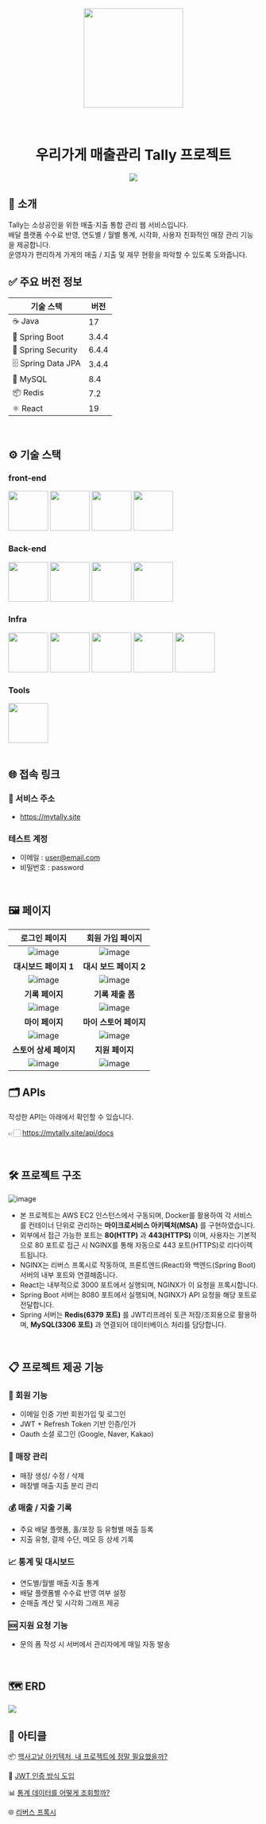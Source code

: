 <div align="center">
<br /><br />
<!-- logo -->
<img src="images/logo.png" width="200"/>
<br /><br /><br />

# 우리가게 매출관리 Tally 프로젝트


<!-- [<img src="https://img.shields.io/badge/프로젝트 기간-2025.04.02~2022.06.08-blue?style=flat&logo=&logoColor=white" />]() -->
<img src="images/프로젝트 기간.svg">

</div> 

## 📝 소개
Tally는 소상공인을 위한 매출·지출 통합 관리 웹 서비스입니다.<br>
배달 플랫폼 수수료 반영, 연도별 / 월별 통계, 시각화, 사용자 친화적인 매장 관리 기능을 제공합니다.<br>
운영자가 편리하게 가게의 매출 / 지출 및 재무 현황을 파악할 수 있도록 도와줍니다.

## ✅ 주요 버전 정보


| 기술 스택           | 버전     |
|--------------------|----------|
| ☕ Java               | 17       |
| 🌱 Spring Boot        | 3.4.4    |
| 🔐 Spring Security    | 6.4.4    |
| 🗄️ Spring Data JPA    | 3.4.4    |
| 🐬 MySQL              | 8.4      |
| 📦 Redis              | 7.2      |
| ⚛ React              | 19       |





<br />

## ⚙ 기술 스택

### front-end
<div>
<img src="images/skills/NodeJS.png" width="80">
<img src="images/skills/TypeScript.png" width="80">
<img src="images/skills/React.png" width="80">
<img src="images/skills/Axios.png" width="80">
</div>

### Back-end
<div>
<img src="images/skills/Java.png" width="80">
<img src="images/skills/SpringBoot.png" width="80">
<img src="images/skills/SpringSecurity.png" width="80">
<img src="images/skills/SpringDataJPA.png" width="80">
</div>

### Infra
<div>
<img src="images/skills/AWSEC2.png" width="80">
<img src="images/skills/Docker.png" width="80">
<img src="images/skills/Nginx.png" width="80">
<img src="images/skills/Mysql.png" width="80">
<img src="images/skills/Redis.png" width="80">
</div>

### Tools
<div>
<img src="images/skills/Github.png" width="80">

</div>
<br />

## 🌐 접속 링크
### 🔗 서비스 주소
- https://mytally.site
### 테스트 계정
- 이메일 : user@email.com<br>
 - 비밀번호 : password

<br />

## 🖼️  페이지
|로그인 페이지|회원 가입 페이지|
|:---:|:---:|
|![image](/images/screenshot/로그인%20페이지.png)|![image](/images/screenshot/회원%20가입%20페이지.png)|
|<b>대시보드 페이지 1</b>|<b>대시 보드 페이지 2</b>|
|![image](/images/screenshot/대시보드%201.png)|![image](/images/screenshot/대시보드%203.png)|
|<b>기록 페이지</b>|<b>기록 제출 폼</b>|
|![image](/images/screenshot/매출%20기록%20페이지.png)|![image](images/screenshot/매출%20기록%20:%20수정%20폼.png)|
|<b>마이 페이지</b>|<b>마이 스토어 페이지</b>|
|![image](/images/screenshot/마이페이지.png)|![image](images/screenshot/마이%20스토어%20페이지.png)|
|<b>스토어 상세 페이지</b>|<b>지원 페이지</b>|
|![image](/images/screenshot/스토어%20상세%20페이지.png)|![image](images/screenshot/지원%20페이지.png)|

## 🗂️ APIs
작성한 API는 아래에서 확인할 수 있습니다.

👉🏻 https://mytally.site/api/docs

<br />

## 🛠️ 프로젝트 구조
![image](/images/프로젝트%20아키텍처.png)

- 본 프로젝트는 AWS EC2 인스턴스에서 구동되며, Docker를 활용하여 각 서비스를 컨테이너 단위로 관리하는 **마이크로서비스 아키텍처(MSA)** 를 구현하였습니다.
- 	외부에서 접근 가능한 포트는 **80(HTTP)** 과 **443(HTTPS)** 이며, 사용자는 기본적으로 80 포트로 접근 시 NGINX를 통해 자동으로 443 포트(HTTPS)로 리다이렉트됩니다.
- 	NGINX는 리버스 프록시로 작동하여, 프론트엔드(React)와 백엔드(Spring Boot) 서버의 내부 포트와 연결해줍니다.
- 	React는 내부적으로 3000 포트에서 실행되며, NGINX가 이 요청을 프록시합니다.
- 	Spring Boot 서버는 8080 포트에서 실행되며, NGINX가 API 요청을 해당 포트로 전달합니다.
- 	Spring 서버는 **Redis(6379 포트)** 를 JWT리프레쉬 토큰 저장/조회용으로 활용하며, **MySQL(3306 포트)** 과 연결되어 데이터베이스 처리를 담당합니다.
  
<br />

## 📋 프로젝트 제공 기능
### 👤 회원 기능
- 이메일 인증 기반 회원가입 및 로그인
- JWT + Refresh Token 기반 인증/인가
- Oauth 소셜 로그인 (Google, Naver, Kakao)
  

### 🏪 매장 관리
- 매장 생성/ 수정 / 삭제
- 매장별 매출·지출 분리 관리
  

### 💰 매출 / 지출 기록
- 주요 배달 플랫폼, 홀/포장 등 유형별 매출 등록
- 지출 유형, 결제 수단, 메모 등 상세 기록
  

### 📈 통계 및 대시보드
- 연도별/월별 매출·지출 통계
- 배달 플랫폼별 수수료 반영 여부 설정
- 순매출 계산 및 시각화 그래프 제공
  
### 🆘 지원 요청 기능
- 문의 폼 작성 시 서버에서 관리자에게 매일 자동 발송

<br />

## 🗺️  ERD
<img src="images/ERD.png">


## 🧠 아티클
📦 [헥사고날 아키텍처, 내 프로젝트에 정말 필요했을까?](https://velog.io/@defender737/%ED%97%A5%EC%82%AC%EA%B3%A0%EB%82%A0-%EC%95%84%ED%82%A4%ED%85%8D%EC%B2%98-%EB%82%B4-%ED%94%84%EB%A1%9C%EC%A0%9D%ED%8A%B8%EC%97%90-%EC%A0%95%EB%A7%90-%ED%95%84%EC%9A%94%ED%96%88%EC%9D%84%EA%B9%8C)

🔐 [JWT 인증 방식 도입](https://velog.io/@defender737/JWT-%EC%9D%B8%EC%A6%9D-%EB%B0%A9%EC%8B%9D-%EB%8F%84%EC%9E%85)

📊 [통계 데이터를 어떻게 조회할까?](https://velog.io/@defender737/%ED%86%B5%EA%B3%84-%EB%8D%B0%EC%9D%B4%ED%84%B0%EB%A5%BC-%EC%96%B4%EB%96%BB%EA%B2%8C-%EC%A1%B0%ED%9A%8C%ED%95%A0%EA%B9%8C)

🌐 [리버스 프록시](https://velog.io/@defender737/%EB%A6%AC%EB%B2%84%EC%8A%A4-%ED%94%84%EB%A1%9D%EC%8B%9C)
